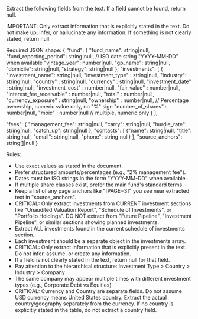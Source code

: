 Extract the following fields from the text. If a field cannot be found, return null.

IMPORTANT: Only extract information that is explicitly stated in the text. Do not make up, infer, or hallucinate any information. If something is not clearly stated, return null.

Required JSON shape:
{
  "fund": {
    "fund_name": string|null,
    "fund_reporting_period": string|null, // ISO date string "YYYY-MM-DD" when available
    "vintage_year": number|null,
    "gp_name": string|null,
    "domicile": string|null,
    "strategy": string|null
  },
  "investments": [
    {
      "investment_name": string|null,
      "investment_type" : string|null,
      "industry": string|null,
      "country" : string|null,
      "currency" : string|null,
      "investment_date" : string|null,
      "investment_cost" : number|null,
      "fair_value" : number|null,
      "interest_fee_receivable" : number|null,
      "total" : number|null,
      "currency_exposure" : string|null,
      "ownership" : number|null, // Percentage ownership, numeric value only, no "%" sign
      "number_of_shares" : number|null, 
      "moic" : number|null // multiple, numeric only
    }
  ],
  
  "fees": {
    "management_fee": string|null,
    "carry": string|null,
    "hurdle_rate": string|null,
    "catch_up": string|null
  },
  "contacts": [
    {"name": string|null, "title": string|null, "email": string|null, "phone": string|null}
  ],
  "source_anchors": string[]|null
}

Rules:
- Use exact values as stated in the document.
- Prefer structured amounts/percentages (e.g., "2% management fee").
- Dates must be ISO strings in the form "YYYY-MM-DD" when available.
- If multiple share classes exist, prefer the main fund's standard terms.
- Keep a list of any page anchors like "[PAGE=3]" you see near extracted text in "source_anchors".
- CRITICAL: Only extract investments from CURRENT investment sections like "Unaudited Valuation Report", "Schedule of Investments", or "Portfolio Holdings". DO NOT extract from "Future Pipeline", "Investment Pipeline", or similar sections showing planned investments.
- Extract ALL investments found in the current schedule of investments section.
- Each investment should be a separate object in the investments array.
- CRITICAL: Only extract information that is explicitly present in the text. Do not infer, assume, or create any information.
- If a field is not clearly stated in the text, return null for that field.
- Pay attention to the hierarchical structure: Investment Type > Country > Industry > Company
- The same company may appear multiple times with different investment types (e.g., Corporate Debt vs Equities)
- CRITICAL: Currency and Country are separate fields. Do not assume USD currency means United States country. Extract the actual country/geography separately from the currency. If no country is explicitly stated in the table, do not extract a country field.
